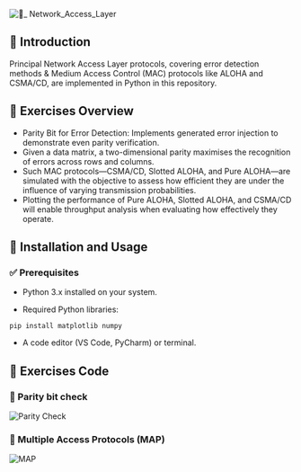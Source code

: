 ![🔗_ Network_Access_Layer](https://github.com/user-attachments/assets/5fadb989-9d0e-41fc-98a0-ab79bca3cb9e)

## 📌 Introduction

Principal Network Access Layer protocols, covering error detection methods & Medium Access Control (MAC) protocols like ALOHA and CSMA/CD, are implemented in Python in this repository.

## 📝 Exercises Overview
- Parity Bit for Error Detection: Implements generated error injection to demonstrate even parity verification. 
- Given a data matrix, a two-dimensional parity maximises the recognition of errors across rows and columns. 
- Such MAC protocols—CSMA/CD, Slotted ALOHA, and Pure ALOHA—are simulated with the objective to assess how efficient they are under the influence of varying transmission probabilities. 
- Plotting the performance of Pure ALOHA, Slotted ALOHA, and CSMA/CD will enable throughput analysis when evaluating how effectively they operate.

## 🚀 Installation and Usage

### ✅ Prerequisites

- Python 3.x installed on your system.

- Required Python libraries:

```pip install matplotlib numpy```

- A code editor (VS Code, PyCharm) or terminal.

## 📄 Exercises Code

### 🔢 Parity bit check
![Parity Check](https://github.com/user-attachments/assets/68deb7d5-3df8-40a9-b3b3-8483a6508892)

### 📶 Multiple Access Protocols (MAP)
![MAP](https://github.com/user-attachments/assets/6ca05c16-d3a8-4e8a-8d22-7abbc4c5f7b0)


